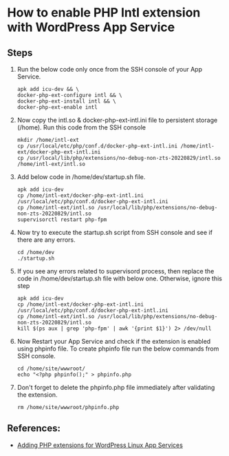 # How to enable PHP Intl extension with WordPress App Service

## Steps

1. Run the below code only once from the SSH console of your App Service.
    ```
    apk add icu-dev && \
    docker-php-ext-configure intl && \
    docker-php-ext-install intl && \
    docker-php-ext-enable intl
    ```
 

2. Now copy the intl.so & docker-php-ext-intl.ini file to persistent storage (/home). Run this code from the SSH console
    ```
    mkdir /home/intl-ext
    cp /usr/local/etc/php/conf.d/docker-php-ext-intl.ini /home/intl-ext/docker-php-ext-intl.ini
    cp /usr/local/lib/php/extensions/no-debug-non-zts-20220829/intl.so /home/intl-ext/intl.so
    ```
 

3. Add below code in /home/dev/startup.sh file.
    ```
    apk add icu-dev
    cp /home/intl-ext/docker-php-ext-intl.ini /usr/local/etc/php/conf.d/docker-php-ext-intl.ini
    cp /home/intl-ext/intl.so /usr/local/lib/php/extensions/no-debug-non-zts-20220829/intl.so
    supervisorctl restart php-fpm
    ```

4. Now try to execute the startup.sh script from SSH console and see if there are any errors.
    ```
    cd /home/dev
    ./startup.sh
    ```
 

5. If you see any errors related to supervisord process, then replace the code in /home/dev/startup.sh file with below one. Otherwise, ignore this step
    ```
    apk add icu-dev
    cp /home/intl-ext/docker-php-ext-intl.ini /usr/local/etc/php/conf.d/docker-php-ext-intl.ini
    cp /home/intl-ext/intl.so /usr/local/lib/php/extensions/no-debug-non-zts-20220829/intl.so
    kill $(ps aux | grep 'php-fpm' | awk '{print $1}') 2> /dev/null
    ```
 

6. Now Restart your App Service and check if the extension is enabled using phpinfo file. To create phpinfo file run the below commands from SSH console.
    ```
    cd /home/site/wwwroot/
    echo "<?php phpinfo();" > phpinfo.php
    ```
 
7. Don't forget to delete the phpinfo.php file immediately after validating the extension.
    ```
    rm /home/site/wwwroot/phpinfo.php
    ```


## References:
- [Adding PHP extensions for WordPress Linux App Services](./wordpress_adding_php_extensions.md)
